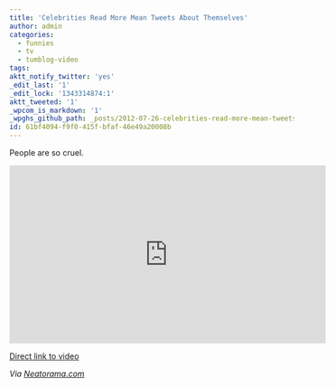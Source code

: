 ```yaml
---
title: 'Celebrities Read More Mean Tweets About Themselves'
author: admin
categories:
  - funnies
  - tv
  - tumblog-video
tags: 
aktt_notify_twitter: 'yes'
_edit_last: '1'
_edit_lock: '1343314874:1'
aktt_tweeted: '1'
_wpcom_is_markdown: '1'
_wpghs_github_path: _posts/2012-07-26-celebrities-read-more-mean-tweets-about-themselves.md
id: 61bf4094-f9f0-415f-bfaf-46e49a20008b
---
```

<p>People are so cruel.</p>
<p><iframe width="560" height="315" src="http://www.youtube.com/embed/Hcmz74AaXHs" frameborder="0" allowfullscreen></iframe></p>
<p><a href="http://youtu.be/Hcmz74AaXHs">Direct link to video</a></p>
<p><em>Via <a href="http://www.neatorama.com/2012/07/26/celebrities-once-again-read-mean-tweets-about-themselves/">Neatorama.com</a></em></p>
